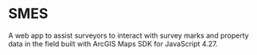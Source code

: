 # SMES
A web app to assist surveyors to interact with survey marks and property data in the field built with ArcGIS Maps SDK for JavaScript 4.27.
